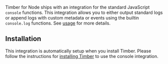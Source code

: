 Timber for Node ships with an integration for the standard JavaScript `console` functions. This integration allows you to either output standard logs or append logs with custom metadata or events using the builtin `console.log` functions. See [usage](../usage) for more details.

## Installation

This integration is automatically setup when you install Timber. Please follow the instructions for [installing Timber](../installation) to use the console integration.
